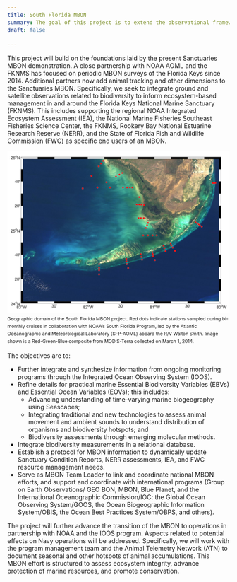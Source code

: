 ```yaml
---
title: South Florida MBON
summary: The goal of this project is to extend the observational framework of US MBON to the Pacific Northwest - a region that presents unique hydrological, ecological, and socio-economic interactions with marine biodiversity, but also has a long history of ocean observing.
draft: false

---
```

This project will build on the foundations laid by the present Sanctuaries MBON demonstration.  A close partnership with NOAA AOML and the FKNMS has focused on periodic MBON surveys of the Florida Keys since 2014. Additional partners now add animal tracking and other dimensions to the Sanctuaries MBON. Specifically, we seek to integrate ground and satellite observations related to biodiversity to inform ecosystem-based management in and around the Florida Keys National Marine Sanctuary (FKNMS). This includes supporting the regional NOAA Integrated Ecosystem Assessment (IEA), the National Marine Fisheries Southeast Fisheries Science Center, the FKNMS, Rookery Bay National Estuarine Research Reserve (NERR), and the State of Florida Fish and Wildlife Commission (FWC) as specific end users of an MBON. 

<img src="sfmbon_map-2.png" alt="South Florida MBON Map">
<span style="font-size: .75em;">Geographic domain of the South Florida MBON project. Red dots indicate stations sampled during bi-monthly cruises in collaboration with NOAA’s South Florida Program, led by the Atlantic Oceanographic and Meteorological Laboratory (SFP-AOML) aboard the R/V Walton Smith. Image shown is a Red-Green-Blue composite from MODIS-Terra collected on March 1, 2014.</span><br>
<br>
The objectives are to: 

*   Further integrate and synthesize information from ongoing monitoring programs through the Integrated Ocean Observing System (IOOS).
*   Refine details for practical marine Essential Biodiversity Variables (EBVs) and Essential Ocean Variables (EOVs); this includes:
    *   Advancing understanding of time-varying marine biogeography using Seascapes;
    *   Integrating traditional and new technologies to assess animal movement and ambient sounds to understand distribution of organisms and biodiversity hotspots; and
    *   Biodiversity assessments through emerging molecular methods.
*   Integrate biodiversity measurements in a relational database.
*   Establish a protocol for MBON information to dynamically update Sanctuary Condition Reports, NERR assessments, IEA, and FWC resource management needs.
*   Serve as MBON Team Leader to link and coordinate national MBON efforts, and support and coordinate with international programs (Group on Earth Observations/ GEO BON, MBON, Blue Planet, and the International Oceanographic Commission/IOC: the Global Ocean Observing System/GOOS, the Ocean Biogeographic Information System/OBIS, the Ocean Best Practices System/OBPS, and others).

The project will further advance the transition of the MBON to operations in partnership with NOAA and the IOOS program. Aspects related to potential effects on Navy operations will be addressed. Specifically, we will work with the program management team and the Animal Telemetry Network (ATN) to document seasonal and other hotspots of animal accumulations. This MBON effort is structured to assess ecosystem integrity, advance protection of marine resources, and promote conservation.
